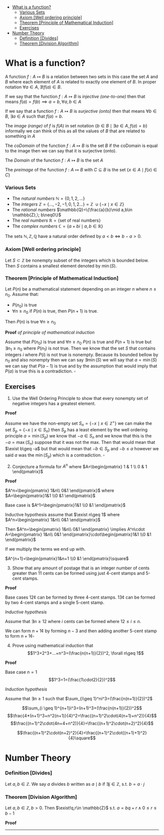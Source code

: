 

- [What is a function?](#what-is-a-function)
    - [Various Sets](#various-sets)
    - [Axiom \[Well ordering principle\]](#axiom-well-ordering-principle)
    - [Theorem \[Principle of Mathematical Induction\]](#theorem-principle-of-mathematical-induction)
  - [Exercises](#exercises)
- [Number Theory](#number-theory)
    - [Definition \[Divides\]](#definition-divides)
    - [Theorem \[Division Algorithm\]](#theorem-division-algorithm)

# What is a function?

A function $f:A\mapsto B$ is a relation between two sets in this case the set  $A$ and $B$ where each element of $A$ is related to exactly one element of $B$.
In proper notation $\forall a\in A, \exists ! f(a)\in B$.

If we say that the function $f:A\mapsto B$ is _injective (one-to-one)_ then that means $f(a)=f(b)\implies a=b,\forall a,b\in A$

If we say that a function $f: A\mapsto B$ is _surjective (onto)_ then that means $\forall b\in B, \;\exists a \in A\text{ such that } f(a)=b$.

The _image (range)_ of $f$ is $f(A)$ in set notation $\{b\in B\mid \exists a \in A ,f(a)=b \}$ informally we can think of this as all the values of $B$ that are related to something in $A$

The _coDomain_ of the function $f:A\mapsto B$ is the set $B$ if the coDomain is equal to the image then we can say that it is surjective (onto).

The _Domain_ of the function $f: A\mapsto B$ is the set $A$

The _preimage_ of the function $f: A\mapsto B$ with $C\subseteq B$ is the set $\{x \in A\mid f(x)\in C\}$ 

### Various Sets

* The _natural numbers_ $\mathbb{N}=\{0,1,2,...\}$
* The _integers_ $\mathbb{Z}=\{...,-2,-1,0,1,2...\}= \mathbb{Z}\;\cup\{-x\mid x\in \mathbb{Z}\}$
* The _rational numbers_ $\mathbb{Q}=\{\frac{a}{b}\mid a,b\in \mathbb{Z},\; b\neq0\}$
* The _real numbers_ $\mathbb{R}=\{\text{set of real numbers}\}$
* The _complex numbers_ $\mathbb{C}=\{a+bi\mid a,b \in \mathbb{R}\}$

The sets $\mathbb{N},\mathbb{Z},\mathbb{Q}$ have a natural order defined by $a < b \iff b-a >0$.

### Axiom [Well ordering principle] 

Let $S \subset \mathbb{Z}$ be nonempty subset of the integers which is bounded below. Then $S$ contains a smallest element denoted by $\min(S)$.

### Theorem [Principle of Mathematical Induction]

Let $P(n)$ be a mathematical statement depending on an integer $n$ where $n\geq n_0$. Assume that:
* $P(n_0)$ is true
* $\forall n\geq n_0$ if $P(n)$ is true, then $P(n+1)$ is true.

Then $P(n)$ is true $\forall n\geq n_0$

**Proof** _of principle of mathematical induction_

Assume that $P(n_0)$ is true and $\forall n\geq n_0$ $P(n)$ is true and $P(n+1)$ is true but $\exists n_1\geq n_0$ where $P(n_1)$ is not true.
Then we know that the set $S$ that contains integers $i$ where $P(i)$ is not true is nonempty. Because its bounded bellow by $n_0$ and also nonempty then we can say $\exists \min(S)$ we will say that $a=\min(S)$ we can say that  $P(a-1)$ is true and by the assumption that would imply that $P(a)$ is true this is a contradiction. $\square$


## Exercises

1. Use the Well Ordering Principle to show that every nonempty set of negative integers has a greatest element.

**Proof**

Assume we have the non-empty set $S_n=\{-x\mid x\in \mathbb{Z}^+\}$ we can make the set $S_p=\{-x\mid x\in S_n \}$ then $S_p$ has a least element by the well ordering principle $a=\min(S_p)$ we know that $-a\in S_n$ and we know that this is the $-a=\max(S_n)$ suppose that it was not the max. Then that would mean that $\exist b\geq -a$ but that would mean that $-b \in S_p$ and $-b\leq a$ however we said $a$ was the $\min(S_p)$ which is a contradiction. $\square$ 

2. Conjecture a formula for $A^n$ where $A=\begin{pmatrix}
    1 & 1 \\ 
    0 & 1
\end{pmatrix}$

**Proof** 

$A^n=\begin{pmatrix}
    1&n\\
    0&1
\end{pmatrix}$ where $A=\begin{pmatrix}1&1 \\0 &1 \end{pmatrix}$

Base case is $A^1=\begin{pmatrix}1&1 \\0 &1 \end{pmatrix}$

Inductive hypothesis assume that $\exist n\geq 1$ where  $A^n=\begin{pmatrix}
    1&n\\
    0&1
\end{pmatrix}$

Then  $A^n=\begin{pmatrix}
    1&n\\
    0&1
\end{pmatrix} \implies A^n\cdot A=\begin{pmatrix}
    1&n\\
    0&1
\end{pmatrix}\cdot\begin{pmatrix}1&1 \\0 &1 \end{pmatrix}$ 

If we multiply the terms we end up with.

$A^{n+1}=\begin{pmatrix}1&n+1 \\0 &1 \end{pmatrix}\square$

3. Show that any amount of postage that is an integer number of cents greater than 11 cents can be formed using just 4-cent stamps and 5-cent stamps.

**Proof**

 Base cases $12¢$ can be formed by three 4-cent stamps. $13¢$ can be formed by two 4-cent stamps and a single 5-cent stamp.

 _Inductive hypothesis_
 
 Assume that $\exists n\geq 12$ where $i$ cents can be formed where $12\leq i \leq n$.

 We can form $n+1¢$ by forming $n-3$ and then adding another 5-cent stamp to 
 form $n+1¢\square$ 

4. Prove using mathematical induction that 
$$1^3+2^3+...+n^3=(\frac{n(n+1)}{2})^2, \forall n\geq 1$$

**Proof**

Base case $n=1$
$$1^3=1=(\frac{1\cdot2}{2})^2$$

_Induction hypothesis_

Assume that $\exists n\geq 1$ such that $\sum_{i\geq 1}^ni^3=(\frac{n(n+1)}{2})^2$


$$\sum_{i \geq 1}^{n+1}i^3=(n+1)^3+(\frac{n(n+1)}{2})^2$$
$$\frac{4*(n+1)^3+n^2(n+1)}{4}^2=\frac{(n+1)^2\cdot(4(n+1)+n^2)}{4}$$
$$\frac{(n+1)^2\cdot(4n+4+n^2)}{4}=\frac{(n+1)^2\cdot(n+2)^2}{4}$$

$$\frac{(n+1)^2\cdot(n+2)^2}{4}=\frac{(n+1)^2\cdot((n+1)+1)^2}{4}\square$$

# Number Theory
### Definition [Divides]
Let $a,b\in \mathbb{Z}$. We say $a$ divides $b$ written as $a\mid b$ if $\exists j \in \mathbb{Z}$, s.t. $b=a\cdot j$

### Theorem [Division Algorithm]

Let $a,b \in \mathbb{Z}, b>0$. Then $\exist!q,r\in \mathbb{Z}$ s.t. $a=bq+r \land 0\leq r \leq b-1$

**Proof**


_____________


